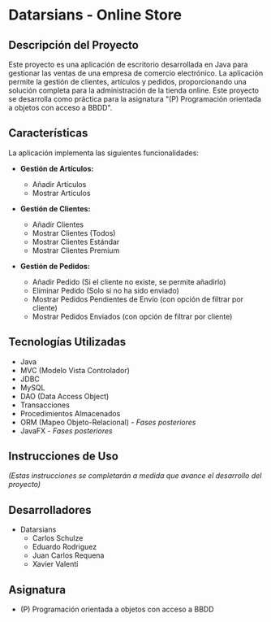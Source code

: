 # Datarsians - Online Store

## Descripción del Proyecto

Este proyecto es una aplicación de escritorio desarrollada en Java para gestionar las ventas de una empresa de comercio electrónico. La aplicación permite la gestión de clientes, artículos y pedidos, proporcionando una solución completa para la administración de la tienda online. Este proyecto se desarrolla como práctica para la asignatura "(P) Programación orientada a objetos con acceso a BBDD".

## Características

La aplicación implementa las siguientes funcionalidades:

*   **Gestión de Artículos:**
    *   Añadir Artículos
    *   Mostrar Artículos

*   **Gestión de Clientes:**
    *   Añadir Clientes
    *   Mostrar Clientes (Todos)
    *   Mostrar Clientes Estándar
    *   Mostrar Clientes Premium

*   **Gestión de Pedidos:**
    *   Añadir Pedido (Si el cliente no existe, se permite añadirlo)
    *   Eliminar Pedido (Solo si no ha sido enviado)
    *   Mostrar Pedidos Pendientes de Envío (con opción de filtrar por cliente)
    *   Mostrar Pedidos Enviados (con opción de filtrar por cliente)

## Tecnologías Utilizadas

*   Java
*   MVC (Modelo Vista Controlador)
*   JDBC
*   MySQL
*   DAO (Data Access Object)
*   Transacciones
*   Procedimientos Almacenados
*   ORM (Mapeo Objeto-Relacional) - *Fases posteriores*
*   JavaFX - *Fases posteriores*

## Instrucciones de Uso

*(Estas instrucciones se completarán a medida que avance el desarrollo del proyecto)*

## Desarrolladores

*   Datarsians
    *   Carlos Schulze
    *   Eduardo Rodriguez
    *   Juan Carlos Requena
    *   Xavier Valentí

## Asignatura

*   (P) Programación orientada a objetos con acceso a BBDD
